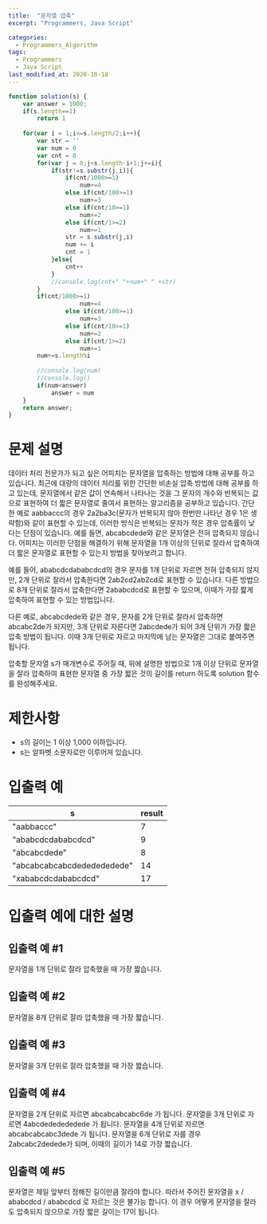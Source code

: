 ```yaml
---
title:  "문자열 압축"
excerpt: "Programmers, Java Script"

categories:
  - Programmers_Algorithm
tags:
  - Programmers
  - Java Script
last_modified_at: 2020-10-18
---
```


```javascript
function solution(s) {
    var answer = 1000;
    if(s.length==1)
        return 1
    
    for(var i = 1;i<=s.length/2;i++){
        var str = ''
        var num = 0
        var cnt = 0
        for(var j = 0;j<s.length-i+1;j+=i){
            if(str!=s.substr(j,i)){
                if(cnt/1000>=1)
                    num+=4
                else if(cnt/100>=1)
                    num+=3
                else if(cnt/10>=1)
                    num+=2
                else if(cnt/1>=2)
                    num+=1
                str = s.substr(j,i)
                num += i   
                cnt = 1
            }else{
                cnt++
            }
            //console.log(cnt+" "+num+" " +str)
        }
        if(cnt/1000>=1)
                    num+=4
                else if(cnt/100>=1)
                    num+=3
                else if(cnt/10>=1)
                    num+=2
                else if(cnt/1>=2)
                    num+=1
        num+=s.length%i
        
        //console.log(num)
        //console.log()
        if(num<answer)
            answer = num
    }
    return answer;
}
```

# 문제 설명

데이터 처리 전문가가 되고 싶은 어피치는 문자열을 압축하는 방법에 대해 공부를 하고 있습니다. 최근에 대량의 데이터 처리를 위한 간단한 비손실 압축 방법에 대해 공부를 하고 있는데, 문자열에서 같은 값이 연속해서 나타나는 것을 그 문자의 개수와 반복되는 값으로 표현하여 더 짧은 문자열로 줄여서 표현하는 알고리즘을 공부하고 있습니다.
간단한 예로 aabbaccc의 경우 2a2ba3c(문자가 반복되지 않아 한번만 나타난 경우 1은 생략함)와 같이 표현할 수 있는데, 이러한 방식은 반복되는 문자가 적은 경우 압축률이 낮다는 단점이 있습니다. 예를 들면, abcabcdede와 같은 문자열은 전혀 압축되지 않습니다. 어피치는 이러한 단점을 해결하기 위해 문자열을 1개 이상의 단위로 잘라서 압축하여 더 짧은 문자열로 표현할 수 있는지 방법을 찾아보려고 합니다.
  
예를 들어, ababcdcdababcdcd의 경우 문자를 1개 단위로 자르면 전혀 압축되지 않지만, 2개 단위로 잘라서 압축한다면 2ab2cd2ab2cd로 표현할 수 있습니다. 다른 방법으로 8개 단위로 잘라서 압축한다면 2ababcdcd로 표현할 수 있으며, 이때가 가장 짧게 압축하여 표현할 수 있는 방법입니다.
  
다른 예로, abcabcdede와 같은 경우, 문자를 2개 단위로 잘라서 압축하면 abcabc2de가 되지만, 3개 단위로 자른다면 2abcdede가 되어 3개 단위가 가장 짧은 압축 방법이 됩니다. 이때 3개 단위로 자르고 마지막에 남는 문자열은 그대로 붙여주면 됩니다.
  
압축할 문자열 s가 매개변수로 주어질 때, 위에 설명한 방법으로 1개 이상 단위로 문자열을 잘라 압축하여 표현한 문자열 중 가장 짧은 것의 길이를 return 하도록 solution 함수를 완성해주세요.

# 제한사항

* s의 길이는 1 이상 1,000 이하입니다.
* s는 알파벳 소문자로만 이루어져 있습니다.

# 입출력 예

|s|result|
|------|------|
|"aabbaccc"|7|
|"ababcdcdababcdcd"|9|
|"abcabcdede"|8|
|"abcabcabcabcdededededede"|14|
|"xababcdcdababcdcd"|17|

# 입출력 예에 대한 설명

## 입출력 예 #1

문자열을 1개 단위로 잘라 압축했을 때 가장 짧습니다.

## 입출력 예 #2

문자열을 8개 단위로 잘라 압축했을 때 가장 짧습니다.

## 입출력 예 #3

문자열을 3개 단위로 잘라 압축했을 때 가장 짧습니다.

## 입출력 예 #4

문자열을 2개 단위로 자르면 abcabcabcabc6de 가 됩니다.
문자열을 3개 단위로 자르면 4abcdededededede 가 됩니다.
문자열을 4개 단위로 자르면 abcabcabcabc3dede 가 됩니다.
문자열을 6개 단위로 자를 경우 2abcabc2dedede가 되며, 이때의 길이가 14로 가장 짧습니다.

## 입출력 예 #5

문자열은 제일 앞부터 정해진 길이만큼 잘라야 합니다.
따라서 주어진 문자열을 x / ababcdcd / ababcdcd 로 자르는 것은 불가능 합니다.
이 경우 어떻게 문자열을 잘라도 압축되지 않으므로 가장 짧은 길이는 17이 됩니다.
